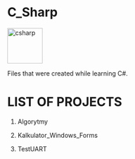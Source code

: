 # C_Sharp

<p align="left"> <a href="https://learn.microsoft.com/pl-pl/dotnet/csharp/" target="_blank"> <img src="https://upload.wikimedia.org/wikipedia/commons/0/0d/C_Sharp_wordmark.svg" alt="csharp" width="80" height="80"/> </a>
  
Files that were created while learning C#.
 
 # LIST OF PROJECTS

1. Algorytmy
 
2. Kalkulator_Windows_Forms
 
3. TestUART


 
